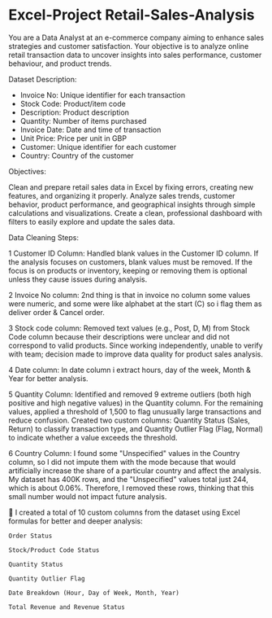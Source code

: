 # Excel-Project Retail-Sales-Analysis
You are a Data Analyst at an e-commerce company aiming to enhance sales strategies and customer satisfaction. Your objective is to analyze online retail transaction data to uncover insights into sales performance, customer behaviour, and product trends.

Dataset Description:

- Invoice No: Unique identifier for each transaction
- Stock Code: Product/item code
- Description: Product description
- Quantity: Number of items purchased
- Invoice Date: Date and time of transaction
- Unit Price: Price per unit in GBP
- Customer: Unique identifier for each customer
- Country: Country of the customer

Objectives:

Clean and prepare retail sales data in Excel by fixing errors, creating new features, and organizing it properly. Analyze sales trends, customer behavior, product performance, and geographical insights through simple calculations and visualizations.
Create a clean, professional dashboard with filters to easily explore and update the sales data.

Data Cleaning Steps:

1 Customer ID Column: Handled blank values in the Customer ID column. If the analysis focuses on customers, blank values must be removed. If the focus is on products or inventory, keeping or removing them is optional unless they cause issues during analysis.

2	Invoice No column: 2nd thing is that in invoice no column some values were numeric, and some were like alphabet at the start (C) so i flag them as deliver order & Cancel order.


3	Stock code column: Removed text values (e.g., Post, D, M) from Stock Code column because their descriptions were unclear and did not correspond to valid products. Since working independently, unable to verify with team; decision made to improve data quality for product sales analysis.

4	Date column: In date column i extract hours, day of the week, Month & Year for better analysis.

5	Quantity Column: Identified and removed 9 extreme outliers (both high positive and high negative values) in the Quantity column. For the remaining values, applied a threshold of 1,500 to flag unusually large transactions and reduce confusion. Created two custom columns: Quantity Status (Sales, Return) to classify transaction type, and Quantity Outlier Flag (Flag, Normal) to indicate whether a value exceeds the threshold.


6	Country Column: I found some "Unspecified" values in the Country column, so I did not impute them with the mode because that would artificially increase the share of a particular country and affect the analysis. My dataset has 400K rows, and the "Unspecified" values total just 244, which is about 0.06%. Therefore, I removed these rows, thinking that this small number would not impact future analysis.

	I created a total of 10 custom columns from the dataset using Excel formulas for better and deeper analysis:

	Order Status
 
	Stock/Product Code Status
 
	Quantity Status
 
	Quantity Outlier Flag
 
	Date Breakdown (Hour, Day of Week, Month, Year)
 
	Total Revenue and Revenue Status

